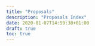 ```yaml
---
title: "Proposals"
description: "Proposals Index"
date: 2020-01-07T14:59:38+01:00
draft: true
toc: true
---
```

